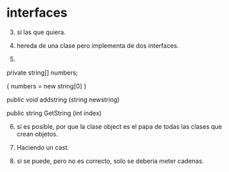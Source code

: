 # interfaces

3. si las que quiera.
4. hereda de una clase pero implementa de dos interfaces.

5.
private string[] numbers;

{
numbers = new string[0]
}

public void addstring (string newstring)

public string GetString (int index)

6. si es posible, por que la clase object es el papa de todas las clases que crean objetos.

7. Haciendo un cast.

8. si se puede, pero no es correcto, solo se deberia meter cadenas.

